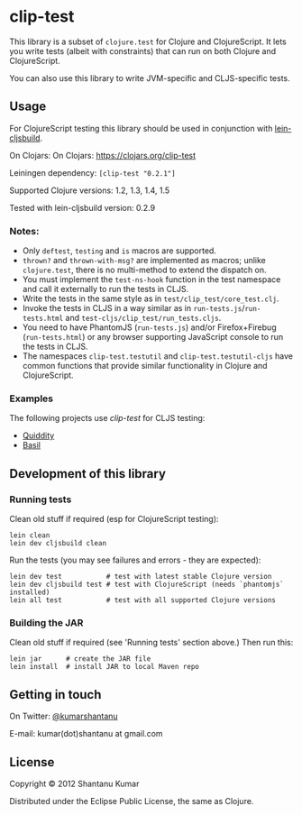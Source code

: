 # clip-test

This library is a subset of `clojure.test` for Clojure and ClojureScript. It
lets you write tests (albeit with constraints) that can run on both Clojure and
ClojureScript.

You can also use this library to write JVM-specific and CLJS-specific tests.


## Usage

For ClojureScript testing this library should be used in conjunction with
[lein-cljsbuild](https://github.com/emezeske/lein-cljsbuild).

On Clojars: On Clojars: https://clojars.org/clip-test

Leiningen dependency: `[clip-test "0.2.1"]`

Supported Clojure versions: 1.2, 1.3, 1.4, 1.5

Tested with lein-cljsbuild version: 0.2.9

### Notes:

* Only `deftest`, `testing` and `is` macros are supported.
* `thrown?` and `thrown-with-msg?` are implemented as macros; unlike
  `clojure.test`, there is no multi-method to extend the dispatch on.
* You must implement the `test-ns-hook` function in the test namespace and call
  it externally to run the tests in CLJS.
* Write the tests in the same style as in `test/clip_test/core_test.clj`.
* Invoke the tests in CLJS in a way similar as in `run-tests.js`/`run-tests.html`
  and `test-cljs/clip_test/run_tests.cljs`.
* You need to have PhantomJS (`run-tests.js`) and/or
  Firefox+Firebug (`run-tests.html`) or any browser supporting JavaScript console
  to run the tests in CLJS.
* The namespaces `clip-test.testutil` and `clip-test.testutil-cljs` have common
  functions that provide similar functionality in Clojure and ClojureScript.

### Examples

The following projects use _clip-test_ for CLJS testing:

* [Quiddity](https://github.com/kumarshantanu/quiddity)
* [Basil](https://github.com/kumarshantanu/basil)

## Development of this library

### Running tests

Clean old stuff if required (esp for ClojureScript testing):

```
lein clean
lein dev cljsbuild clean
```

Run the tests (you may see failures and errors - they are expected):

```
lein dev test           # test with latest stable Clojure version
lein dev cljsbuild test # test with ClojureScript (needs `phantomjs` installed)
lein all test           # test with all supported Clojure versions
```

### Building the JAR

Clean old stuff if required (see 'Running tests' section above.) Then run this:

```
lein jar      # create the JAR file
lein install  # install JAR to local Maven repo
```

## Getting in touch

On Twitter: [@kumarshantanu](https://twitter.com/kumarshantanu)

E-mail: kumar(dot)shantanu at gmail.com

## License

Copyright © 2012 Shantanu Kumar

Distributed under the Eclipse Public License, the same as Clojure.
